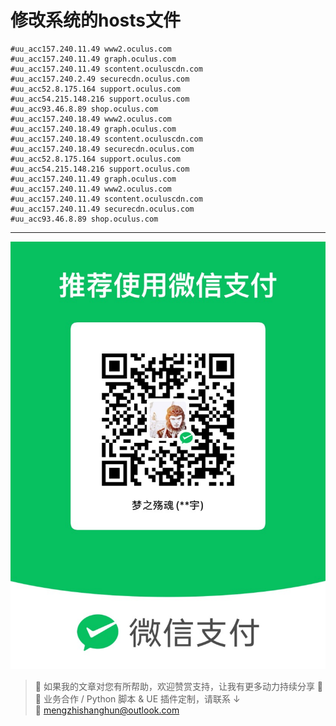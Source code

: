 # 修改系统的hosts文件

```
#uu_acc157.240.11.49 www2.oculus.com
#uu_acc157.240.11.49 graph.oculus.com
#uu_acc157.240.11.49 scontent.oculuscdn.com
#uu_acc157.240.2.49 securecdn.oculus.com
#uu_acc52.8.175.164 support.oculus.com
#uu_acc54.215.148.216 support.oculus.com
#uu_acc93.46.8.89 shop.oculus.com
#uu_acc157.240.18.49 www2.oculus.com
#uu_acc157.240.18.49 graph.oculus.com
#uu_acc157.240.18.49 scontent.oculuscdn.com
#uu_acc157.240.18.49 securecdn.oculus.com
#uu_acc52.8.175.164 support.oculus.com
#uu_acc54.215.148.216 support.oculus.com
#uu_acc157.240.11.49 graph.oculus.com
#uu_acc157.240.11.49 www2.oculus.com
#uu_acc157.240.11.49 scontent.oculuscdn.com
#uu_acc157.240.11.49 securecdn.oculus.com
#uu_acc93.46.8.89 shop.oculus.com
```


---

![微信支付](https://raw.githubusercontent.com/mengzhishanghun/mengzhishanghun/main/PayCodes/WeChatPay.jpg)

> 📢 如果我的文章对您有所帮助，欢迎赞赏支持，让我有更多动力持续分享 🙏  
> 💼 业务合作 / Python 脚本 & UE 插件定制，请联系 ↓  
> 📧 [mengzhishanghun@outlook.com](mengzhishanghun@outlook.com)